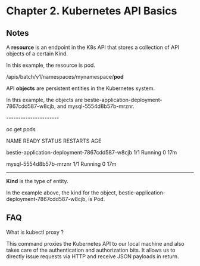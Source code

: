 # Chapter 2. Kubernetes API Basics

## Notes

A **resource** is an endpoint in the K8s API that stores a collection of API objects of a certain Kind.

In this example, the resource is pod.

/apis/batch/v1/namespaces/mynamespace/**pod**



API **objects** are persistent entities in the Kubernetes system.

In this example, the objects are bestie-application-deployment-7867cdd587-w8cjb, and mysql-5554d8b57b-mrznr.

\----------------------

oc get pods                               &#x20;

NAME                                             READY   STATUS    RESTARTS   AGE                                                                             &#x20;

bestie-application-deployment-7867cdd587-w8cjb   1/1     Running   0          17m                                                                             &#x20;

mysql-5554d8b57b-mrznr                           1/1     Running   0          17m                &#x20;

****

**Kind** is the type of entity.

In the example above, the kind for the object, bestie-application-deployment-7867cdd587-w8cjb,  is Pod.

## FAQ

What is kubectl proxy ?

This command proxies the Kubernetes API to our local machine and also takes care of the authentication and authorization bits. It allows us to directly issue requests via HTTP and receive JSON payloads in return.

